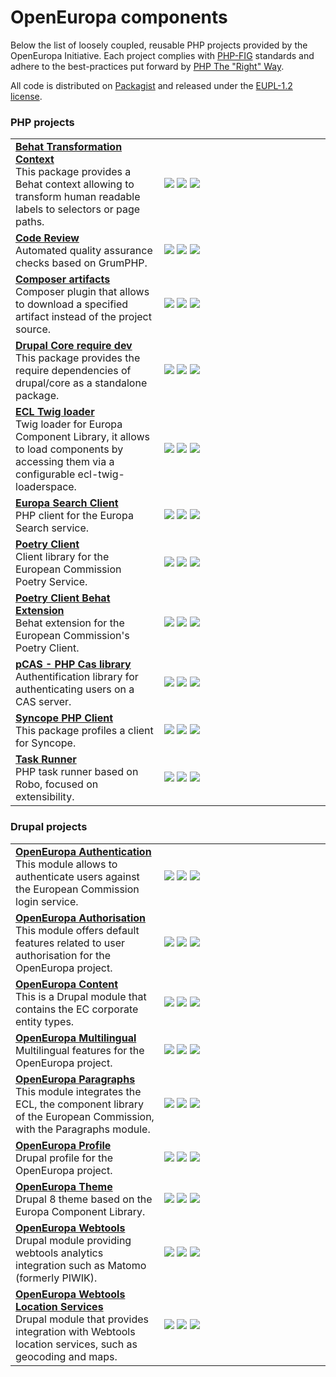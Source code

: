 # OpenEuropa components

Below the list of loosely coupled, reusable PHP projects provided by the OpenEuropa Initiative.
Each project complies with [PHP-FIG][1] standards and adhere to the best-practices put forward by [PHP The "Right" Way][2].

All code is distributed on [Packagist][3] and released under the [EUPL-1.2 license][4].

### PHP projects

<table>
    <tr>
        <td>
            <a title="Repository" href="https://github.com/openeuropa/behat-transformation-context"><b>Behat Transformation Context</b></a><br/>
            This package provides a Behat context allowing to transform human readable labels to selectors or page paths.
        </td>
        <td width="250">
            <a title="Version" href="https://packagist.org/packages/openeuropa/behat-transformation-context"><img src="https://img.shields.io/packagist/v/openeuropa/behat-transformation-context.svg"/></a>
            <a title="Build" href="https://drone.fpfis.eu/openeuropa/behat-transformation-context"><img src="https://drone.fpfis.eu/api/badges/openeuropa/behat-transformation-context/status.svg"/></a>
            <a title="Downloads" href="https://packagist.org/packages/openeuropa/behat-transformation-context"><img src="https://img.shields.io/packagist/dt/openeuropa/behat-transformation-context.svg"/></a>
        </td>
    </tr>
    <tr>
        <td>
            <a title="Repository" href="https://github.com/openeuropa/code-review"><b>Code Review</b></a><br/>
            Automated quality assurance checks based on GrumPHP.
        </td>
        <td width="250">
            <a title="Version" href="https://packagist.org/packages/openeuropa/code-review"><img src="https://img.shields.io/packagist/v/openeuropa/code-review.svg"/></a>
            <a title="Build" href="https://drone.fpfis.eu/openeuropa/code-review"><img src="https://drone.fpfis.eu/api/badges/openeuropa/code-review/status.svg"/></a>
            <a title="Downloads" href="https://packagist.org/packages/openeuropa/code-review"><img src="https://img.shields.io/packagist/dt/openeuropa/code-review.svg"/></a>
        </td>
    </tr>
    <tr>
        <td>
            <a title="Repository" href="https://github.com/openeuropa/composer-artifacts"><b>Composer artifacts</b></a><br/>
            Composer plugin that allows to download a specified artifact instead of the project source.
        </td>
        <td width="250">
            <a title="Version" href="https://packagist.org/packages/openeuropa/composer-artifacts"><img src="https://img.shields.io/packagist/v/openeuropa/composer-artifacts.svg"/></a>
            <a title="Build" href="https://drone.fpfis.eu/openeuropa/composer-artifacts"><img src="https://drone.fpfis.eu/api/badges/openeuropa/composer-artifacts/status.svg"/></a>
            <a title="Downloads" href="https://packagist.org/packages/openeuropa/composer-artifacts"><img src="https://img.shields.io/packagist/dt/openeuropa/composer-artifacts.svg"/></a>
        </td>
    </tr>
    <tr>
        <td>
            <a title="Repository" href="https://github.com/openeuropa/drupal-core-require-dev"><b>Drupal Core require dev</b></a><br/>
            This package provides the require dependencies of drupal/core as a standalone package.
        </td>
        <td width="250">
            <a title="Version" href="https://packagist.org/packages/openeuropa/drupal-core-require-dev"><img src="https://img.shields.io/packagist/v/openeuropa/drupal-core-require-dev.svg"/></a>
            <a title="Build" href="https://drone.fpfis.eu/openeuropa/drupal-core-require-dev"><img src="https://drone.fpfis.eu/api/badges/openeuropa/drupal-core-require-dev/status.svg"/></a>
            <a title="Downloads" href="https://packagist.org/packages/openeuropa/drupal-core-require-dev"><img src="https://img.shields.io/packagist/dt/openeuropa/drupal-core-require-dev.svg"/></a>
        </td>
    </tr>
    <tr>
        <td>
            <a title="Repository" href="https://github.com/openeuropa/ecl-twig-loader"><b>ECL Twig loader</b></a><br/>
            Twig loader for Europa Component Library, it allows to load components by accessing them via a configurable ecl-twig-loaderspace.
        </td>
        <td width="250">
            <a title="Version" href="https://packagist.org/packages/openeuropa/ecl-twig-loader"><img src="https://img.shields.io/packagist/v/openeuropa/ecl-twig-loader.svg"/></a>
            <a title="Build" href="https://drone.fpfis.eu/openeuropa/ecl-twig-loader"><img src="https://drone.fpfis.eu/api/badges/openeuropa/ecl-twig-loader/status.svg"/></a>
            <a title="Downloads" href="https://packagist.org/packages/openeuropa/ecl-twig-loader"><img src="https://img.shields.io/packagist/dt/openeuropa/ecl-twig-loader.svg"/></a>
        </td>
    </tr>
    <tr>
        <td>
            <a title="Repository" href="https://github.com/openeuropa/europa-search-client"><b>Europa Search Client</b></a><br/>
            PHP client for the Europa Search service.
        </td>
        <td width="250">
            <a title="Version" href="https://packagist.org/packages/openeuropa/europa-search-client"><img src="https://img.shields.io/packagist/v/openeuropa/europa-search-client.svg"/></a>
            <a title="Build" href="https://drone.fpfis.eu/openeuropa/europa-search-client"><img src="https://drone.fpfis.eu/api/badges/openeuropa/europa-search-client/status.svg"/></a>
            <a title="Downloads" href="https://packagist.org/packages/openeuropa/europa-search-client"><img src="https://img.shields.io/packagist/dt/openeuropa/europa-search-client.svg"/></a>
        </td>
    </tr>
    <tr>
        <td>
            <a title="Repository" href="https://github.com/ec-europa/oe-poetry-client"><b>Poetry Client</b></a><br/>
            Client library for the European Commission Poetry Service.
        </td>
        <td width="250">
            <a title="Version" href="https://packagist.org/packages/ec-europa/oe-poetry-client"><img src="https://img.shields.io/packagist/v/ec-europa/oe-poetry-client.svg"/></a>
            <a title="Build" href="https://drone.fpfis.eu/ec-europa/oe-poetry-client"><img src="https://drone.fpfis.eu/api/badges/ec-europa/oe-poetry-client/status.svg"/></a>
            <a title="Downloads" href="https://packagist.org/packages/ec-europa/oe-poetry-client"><img src="https://img.shields.io/packagist/dt/ec-europa/oe-poetry-client.svg"/></a>
        </td>
    </tr>
    <tr>
        <td>
            <a title="Repository" href="https://github.com/ec-europa/oe-poetry-behat"><b>Poetry Client Behat Extension</b></a><br/>
            Behat extension for the European Commission's Poetry Client.
        </td>
        <td width="250">
            <a title="Version" href="https://packagist.org/packages/ec-europa/oe-poetry-behat"><img src="https://img.shields.io/packagist/v/ec-europa/oe-poetry-behat.svg"/></a>
            <a title="Build" href="https://drone.fpfis.eu/ec-europa/oe-poetry-behat"><img src="https://drone.fpfis.eu/api/badges/ec-europa/oe-poetry-behat/status.svg"/></a>
            <a title="Downloads" href="https://packagist.org/packages/ec-europa/oe-poetry-behat"><img src="https://img.shields.io/packagist/dt/ec-europa/oe-poetry-behat.svg"/></a>
        </td>
    </tr>
    <tr>
        <td>
            <a title="Repository" href="https://github.com/openeuropa/pcas"><b>pCAS - PHP Cas library</b></a><br/>
            Authentification library for authenticating users on a CAS server.
        </td>
        <td width="250">
            <a title="Version" href="https://packagist.org/packages/openeuropa/pcas"><img src="https://img.shields.io/packagist/v/openeuropa/pcas.svg"/></a>
            <a title="Build" href="https://drone.fpfis.eu/openeuropa/pcas"><img src="https://drone.fpfis.eu/api/badges/openeuropa/pcas/status.svg"/></a>
            <a title="Downloads" href="https://packagist.org/packages/openeuropa/pcas"><img src="https://img.shields.io/packagist/dt/openeuropa/pcas.svg"/></a>
        </td>
    </tr>
    <tr>
        <td>
            <a title="Repository" href="https://github.com/openeuropa/syncope-php-client"><b>Syncope PHP Client</b></a><br/>
            This package profiles a client for Syncope.
        </td>
        <td width="250">
            <a title="Version" href="https://packagist.org/packages/openeuropa/syncope-php-client"><img src="https://img.shields.io/packagist/v/openeuropa/syncope-php-client.svg"/></a>
            <a title="Build" href="https://drone.fpfis.eu/openeuropa/syncope-php-client"><img src="https://drone.fpfis.eu/api/badges/openeuropa/syncope-php-client/status.svg"/></a>
            <a title="Downloads" href="https://packagist.org/packages/openeuropa/syncope-php-client"><img src="https://img.shields.io/packagist/dt/openeuropa/syncope-php-client.svg"/></a>
        </td>
    </tr>
    <tr>
        <td>
            <a title="Repository" href="https://github.com/openeuropa/task-runner"><b>Task Runner</b></a><br/>
            PHP task runner based on Robo, focused on extensibility.
        </td>
        <td width="250">
            <a title="Version" href="https://packagist.org/packages/openeuropa/task-runner"><img src="https://img.shields.io/packagist/v/openeuropa/task-runner.svg"/></a>
            <a title="Build" href="https://drone.fpfis.eu/openeuropa/task-runner"><img src="https://drone.fpfis.eu/api/badges/openeuropa/task-runner/status.svg"/></a>
            <a title="Downloads" href="https://packagist.org/packages/openeuropa/task-runner"><img src="https://img.shields.io/packagist/dt/openeuropa/task-runner.svg"/></a>
        </td>
    </tr>
</table>

### Drupal projects

<table>
    <tr>
        <td>
            <a title="Repository" href="https://github.com/openeuropa/oe_authentication"><b>OpenEuropa Authentication</b></a><br/>
            This module allows to authenticate users against the European Commission login service.
        </td>
        <td width="250">
            <a title="Version" href="https://packagist.org/packages/openeuropa/oe_authentication"><img src="https://img.shields.io/packagist/v/openeuropa/oe_authentication.svg"/></a>
            <a title="Build" href="https://drone.fpfis.eu/openeuropa/oe_authentication"><img src="https://drone.fpfis.eu/api/badges/openeuropa/oe_authentication/status.svg"/></a>
            <a title="Downloads" href="https://packagist.org/packages/openeuropa/oe_authentication"><img src="https://img.shields.io/packagist/dt/openeuropa/oe_authentication.svg"/></a>
        </td>
    </tr>
    <tr>
        <td>
            <a title="Repository" href="https://github.com/openeuropa/oe_authorisation"><b>OpenEuropa Authorisation</b></a><br/>
            This module offers default features related to user authorisation for the OpenEuropa project.
        </td>
        <td width="250">
            <a title="Version" href="https://packagist.org/packages/openeuropa/oe_authorisation"><img src="https://img.shields.io/packagist/v/openeuropa/oe_authorisation.svg"/></a>
            <a title="Build" href="https://drone.fpfis.eu/openeuropa/oe_authorisation"><img src="https://drone.fpfis.eu/api/badges/openeuropa/oe_authorisation/status.svg"/></a>
            <a title="Downloads" href="https://packagist.org/packages/openeuropa/oe_authorisation"><img src="https://img.shields.io/packagist/dt/openeuropa/oe_authorisation.svg"/></a>
        </td>
    </tr>
    <tr>
        <td>
            <a title="Repository" href="https://github.com/openeuropa/oe_content"><b>OpenEuropa Content</b></a><br/>
            This is a Drupal module that contains the EC corporate entity types.
        </td>
        <td width="250">
            <a title="Version" href="https://packagist.org/packages/openeuropa/oe_content"><img src="https://img.shields.io/packagist/v/openeuropa/oe_content.svg"/></a>
            <a title="Build" href="https://drone.fpfis.eu/openeuropa/oe_content"><img src="https://drone.fpfis.eu/api/badges/openeuropa/oe_content/status.svg"/></a>
            <a title="Downloads" href="https://packagist.org/packages/openeuropa/oe_content"><img src="https://img.shields.io/packagist/dt/openeuropa/oe_content.svg"/></a>
        </td>
    </tr>
    <tr>
        <td>
            <a title="Repository" href="https://github.com/openeuropa/oe_multilingual"><b>OpenEuropa Multilingual</b></a><br/>
            Multilingual features for the OpenEuropa project.
        </td>
        <td width="250">
            <a title="Version" href="https://packagist.org/packages/openeuropa/oe_multilingual"><img src="https://img.shields.io/packagist/v/openeuropa/oe_multilingual.svg"/></a>
            <a title="Build" href="https://drone.fpfis.eu/openeuropa/oe_multilingual"><img src="https://drone.fpfis.eu/api/badges/openeuropa/oe_multilingual/status.svg"/></a>
            <a title="Downloads" href="https://packagist.org/packages/openeuropa/oe_multilingual"><img src="https://img.shields.io/packagist/dt/openeuropa/oe_multilingual.svg"/></a>
        </td>
    </tr>
    <tr>
        <td>
            <a title="Repository" href="https://github.com/openeuropa/oe_paragraphs"><b>OpenEuropa Paragraphs</b></a><br/>
            This module integrates the ECL, the component library of the European Commission, with the Paragraphs module.
        </td>
        <td width="250">
            <a title="Version" href="https://packagist.org/packages/openeuropa/oe_paragraphs"><img src="https://img.shields.io/packagist/v/openeuropa/oe_paragraphs.svg"/></a>
            <a title="Build" href="https://drone.fpfis.eu/openeuropa/oe_paragraphs"><img src="https://drone.fpfis.eu/api/badges/openeuropa/oe_paragraphs/status.svg"/></a>
            <a title="Downloads" href="https://packagist.org/packages/openeuropa/oe_paragraphs"><img src="https://img.shields.io/packagist/dt/openeuropa/oe_paragraphs.svg"/></a>
        </td>
    </tr>
    <tr>
        <td>
            <a title="Repository" href="https://github.com/openeuropa/oe_profile"><b>OpenEuropa Profile</b></a><br/>
            Drupal profile for the OpenEuropa project.
        </td>
        <td width="250">
            <a title="Version" href="https://packagist.org/packages/openeuropa/oe_profile"><img src="https://img.shields.io/packagist/v/openeuropa/oe_profile.svg"/></a>
            <a title="Build" href="https://drone.fpfis.eu/openeuropa/oe_profile"><img src="https://drone.fpfis.eu/api/badges/openeuropa/oe_profile/status.svg"/></a>
            <a title="Downloads" href="https://packagist.org/packages/openeuropa/oe_profile"><img src="https://img.shields.io/packagist/dt/openeuropa/oe_profile.svg"/></a>
        </td>
    </tr>
    <tr>
        <td>
            <a title="Repository" href="https://github.com/openeuropa/oe_theme"><b>OpenEuropa Theme</b></a><br/>
            Drupal 8 theme based on the Europa Component Library.
        </td>
        <td>
            <a title="Version" href="https://packagist.org/packages/openeuropa/oe_theme"><img src="https://img.shields.io/packagist/v/openeuropa/oe_theme.svg"/></a>
            <a title="Build" href="https://drone.fpfis.eu/openeuropa/oe_theme"><img src="https://drone.fpfis.eu/api/badges/openeuropa/oe_theme/status.svg"/></a>
            <a title="Downloads" href="https://packagist.org/packages/openeuropa/oe_theme"><img src="https://img.shields.io/packagist/dt/openeuropa/oe_theme.svg"/></a>
        </td>
    </tr>
    <tr>
        <td>
            <a title="Repository" href="https://github.com/openeuropa/oe_webtools"><b>OpenEuropa Webtools</b></a><br/>
            Drupal module providing webtools analytics integration such as Matomo (formerly PIWIK).
        </td>
        <td width="250">
            <a title="Version" href="https://packagist.org/packages/openeuropa/oe_webtools"><img src="https://img.shields.io/packagist/v/openeuropa/oe_webtools.svg"/></a>
            <a title="Build" href="https://drone.fpfis.eu/openeuropa/oe_webtools"><img src="https://drone.fpfis.eu/api/badges/openeuropa/oe_webtools/status.svg"/></a>
            <a title="Downloads" href="https://packagist.org/packages/openeuropa/oe_webtools"><img src="https://img.shields.io/packagist/dt/openeuropa/oe_webtools.svg"/></a>
        </td>
    </tr>
    <tr>
        <td>
            <a title="Repository" href="https://github.com/openeuropa/oe_webtools_location"><b>OpenEuropa Webtools Location Services</b></a><br/>
            Drupal module that provides integration with Webtools location services, such as geocoding and maps.
        </td>
        <td width="250">
            <a title="Version" href="https://packagist.org/packages/openeuropa/oe_webtools_location"><img src="https://img.shields.io/packagist/v/openeuropa/oe_webtools_location.svg"/></a>
            <a title="Build" href="https://drone.fpfis.eu/openeuropa/oe_webtools_location"><img src="https://drone.fpfis.eu/api/badges/openeuropa/oe_webtools_location/status.svg"/></a>
            <a title="Downloads" href="https://packagist.org/packages/openeuropa/oe_webtools_location"><img src="https://img.shields.io/packagist/dt/openeuropa/oe_webtools_location.svg"/></a>
        </td>
    </tr>
</table>

[1]: http://www.php-fig.org
[2]: http://www.phptherightway.com
[3]: https://packagist.org/packages/openeuropa/
[4]: https://joinup.ec.europa.eu/page/eupl-text-11-12
